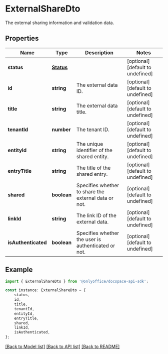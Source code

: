 # ExternalShareDto

The external sharing information and validation data.

## Properties

Name | Type | Description | Notes
------------ | ------------- | ------------- | -------------
**status** | [**Status**](Status.md) |  | [optional] [default to undefined]
**id** | **string** | The external data ID. | [optional] [default to undefined]
**title** | **string** | The external data title. | [optional] [default to undefined]
**tenantId** | **number** | The tenant ID. | [optional] [default to undefined]
**entityId** | **string** | The unique identifier of the shared entity. | [optional] [default to undefined]
**entryTitle** | **string** | The title of the shared entry. | [optional] [default to undefined]
**shared** | **boolean** | Specifies whether to share the external data or not. | [optional] [default to undefined]
**linkId** | **string** | The link ID of the external data. | [optional] [default to undefined]
**isAuthenticated** | **boolean** | Specifies whether the user is authenticated or not. | [optional] [default to undefined]

## Example

```typescript
import { ExternalShareDto } from '@onlyoffice/docspace-api-sdk';

const instance: ExternalShareDto = {
    status,
    id,
    title,
    tenantId,
    entityId,
    entryTitle,
    shared,
    linkId,
    isAuthenticated,
};
```

[[Back to Model list]](../README.md#documentation-for-models) [[Back to API list]](../README.md#documentation-for-api-endpoints) [[Back to README]](../README.md)
